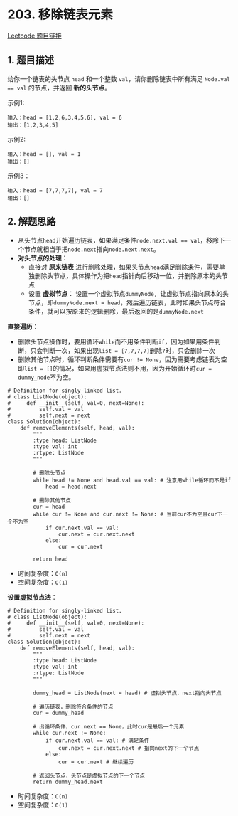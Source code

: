 # 203. 移除链表元素
[Leetcode 题目链接](https://leetcode.com/problems/remove-linked-list-elements/)

## 1. 题目描述
给你一个链表的头节点 `head` 和一个整数 `val`，请你删除链表中所有满足 `Node.val == val` 的节点，并返回 **新的头节点**。

示例1:
```
输入：head = [1,2,6,3,4,5,6], val = 6
输出：[1,2,3,4,5]
```

示例2:
```
输入：head = [], val = 1
输出：[]
```

示例3：
```
输入：head = [7,7,7,7], val = 7
输出：[]
```

## 2. 解题思路
* 从头节点`head`开始遍历链表，如果满足条件`node.next.val == val`，移除下一个节点就相当于把`node.next`指向`node.next.next`。
* **对头节点的处理：**
  * 直接对 **原来链表** 进行删除处理，如果头节点`head`满足删除条件，需要单独删除头节点，具体操作为把`head`指针向后移动一位，并删除原本的头节点
  * 设置 **虚拟节点**： 设置一个虚拟节点`dummyNode`，让虚拟节点指向原本的头节点，即`dummyNode.next = head`，然后遍历链表，此时如果头节点符合条件，就可以按原来的逻辑删除，最后返回的是`dummyNode.next`

**直接遍历**：
* 删除头节点操作时，要用循环`while`而不用条件判断`if`，因为如果用条件判断，只会判断一次，如果出现`list = [7,7,7,7]`删除`7`时，只会删除一次
* 删除其他节点时，循环判断条件需要有`cur != None`，因为需要考虑链表为空即`list = []`的情况，如果用虚拟节点法则不用，因为开始循环时`cur = dummy_node`不为空。

```
# Definition for singly-linked list.
# class ListNode(object):
#     def __init__(self, val=0, next=None):
#         self.val = val
#         self.next = next
class Solution(object):
    def removeElements(self, head, val):
        """
        :type head: ListNode
        :type val: int
        :rtype: ListNode
        """

        # 删除头节点
        while head != None and head.val == val: # 注意用while循环而不是if
            head = head.next
        
        # 删除其他节点
        cur = head
        while cur != None and cur.next != None: # 当前cur不为空且cur下一个不为空
            if cur.next.val == val:
                cur.next = cur.next.next
            else:
                cur = cur.next
        
        return head

```
* 时间复杂度：`O(n)`
* 空间复杂度：`O(1)`


**设置虚拟节点法**：
```
# Definition for singly-linked list.
# class ListNode(object):
#     def __init__(self, val=0, next=None):
#         self.val = val
#         self.next = next
class Solution(object):
    def removeElements(self, head, val):
        """
        :type head: ListNode
        :type val: int
        :rtype: ListNode
        """
        
        dummy_head = ListNode(next = head) # 虚拟头节点，next指向头节点 

        # 遍历链表，删除符合条件的节点
        cur = dummy_head
        
        # 出循环条件，cur.next == None，此时cur是最后一个元素
        while cur.next != None:
            if cur.next.val == val: # 满足条件
                cur.next = cur.next.next # 指向next的下一个节点
            else:
                cur = cur.next # 继续遍历
        
        # 返回头节点，头节点是虚拟节点的下一个节点
        return dummy_head.next
```
* 时间复杂度：`O(n)`
* 空间复杂度：`O(1)`